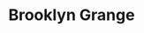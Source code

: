 ---
layout: opportunity
title: Brooklyn Grange
associated-areas: new-york-city
category: Food; Plant-Rich Diet, Composting, Reduced Food Waste. Buildings and Cities; Green Roofs
link-url: https://www.brooklyngrangefarm.com/get-involved
image-url: https://static1.squarespace.com/static/569fd2b522482eeee4fcfa53/56ae273c37013b4fb34c33a4/5c488fe7352f534aa63ac443/1557929674442/L1030767.JPG?format=1000w
notes: We have a weekly open house on Saturdays at our flagship farm site, May 18th through October 26th, 2019, where you can jump in alongside our farm team and get your hands dirty!
comments:
  - author: danny-white
    content: Just show up on a Saturday any time between 10am and 2pm. Everyone there is chill and happy for help. Bring good shoes!
visitors:
  - danny-white
  - lexi-lombari
--- 